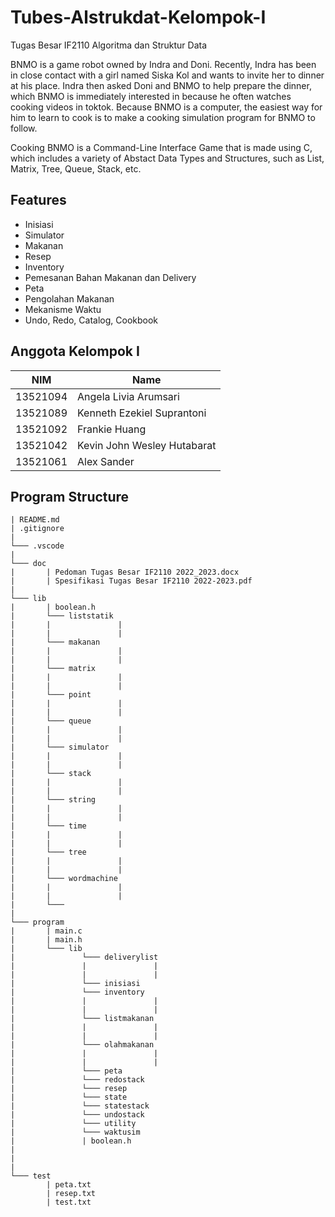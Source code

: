 # Tubes-Alstrukdat-Kelompok-I

Tugas Besar IF2110 Algoritma dan Struktur Data

BNMO is a game robot owned by Indra and Doni. Recently, Indra has been in close contact with a girl named Siska Kol and wants to invite her to dinner at his place. Indra then asked Doni and BNMO to help prepare the dinner, which BNMO is immediately interested in because he often watches cooking videos in toktok. Because BNMO is a computer, the easiest way for him to learn to cook is to make a cooking simulation program for BNMO to follow.

Cooking BNMO is a Command-Line Interface Game that is made using C, which includes a variety of Abstact Data Types and Structures, such as List, Matrix, Tree, Queue, Stack, etc.

## Features

- Inisiasi
- Simulator
- Makanan
- Resep
- Inventory
- Pemesanan Bahan Makanan dan Delivery
- Peta
- Pengolahan Makanan
- Mekanisme Waktu
- Undo, Redo, Catalog, Cookbook

## Anggota Kelompok I

| NIM      | Name                        |
| -------- | --------------------------- |
| 13521094 | Angela Livia Arumsari       |
| 13521089 | Kenneth Ezekiel Suprantoni  |
| 13521092 | Frankie Huang               |
| 13521042 | Kevin John Wesley Hutabarat |
| 13521061 | Alex Sander                 |

## Program Structure

```
| README.md
| .gitignore
|
└─── .vscode
|
└─── doc
|       | Pedoman Tugas Besar IF2110 2022_2023.docx
|       | Spesifikasi Tugas Besar IF2110 2022-2023.pdf
|
└─── lib
|       | boolean.h
|       └─── liststatik
|       |               | 
|       |               | 
|       └─── makanan
|       |               | 
|       |               | 
|       └─── matrix
|       |               | 
|       |               | 
|       └─── point
|       |               | 
|       |               | 
|       └─── queue
|       |               | 
|       |               | 
|       └─── simulator
|       |               | 
|       |               | 
|       └─── stack
|       |               | 
|       |               | 
|       └─── string
|       |               | 
|       |               | 
|       └─── time
|       |               | 
|       |               | 
|       └─── tree
|       |               | 
|       |               | 
|       └─── wordmachine
|       |               | 
|       |               | 
|       └───
|
└─── program
|       | main.c
|       | main.h
|       └─── lib
|               └─── deliverylist
|               |               | 
|               |               | 
|               └─── inisiasi
|               └─── inventory
|               |               | 
|               |               | 
|               └─── listmakanan
|               |               | 
|               |               |
|               └─── olahmakanan
|               |               |
|               |               |
|               └─── peta
|               └─── redostack
|               └─── resep
|               └─── state
|               └─── statestack
|               └─── undostack
|               └─── utility
|               └─── waktusim
|               | boolean.h
|
|
|
└─── test
        | peta.txt
        | resep.txt
        | test.txt

```
